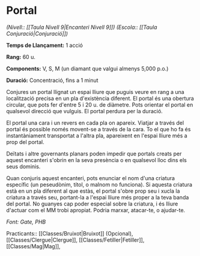 # Portal

*(Nivell:: [[Taula Nivell 9|Encanteri Nivell 9]]) (Escola:: [[Taula Conjuració|Conjuració]])*

**Temps de Llançament:** 1 acció

**Rang:** 60 u.

**Components:** V, S, M (un diamant que valgui almenys 5,000 p.o.)

**Duració:** Concentració, fins a 1 minut

Conjures un portal llignat un espai lliure que puguis veure en rang a una localització precisa en un pla d'existència diferent. El portal és una obertura circular, que pots fer d'entre 5 i 20 u. de diàmetre. Pots orientar el portal en qualsevol direcció que vulguis. El portal perdura per la duració.

El portal una cara i un revers en cada pla on apareix. Viatjar a través del portal és possible només movent-se a través de la cara. To el que ho fa és instantàniament transportat a l'altra pla, apareixent en l'espai lliure més a prop del portal.

Deïtats i altre governants planars poden impedir que portals creats per aquest encanteri s'obrin en la seva presència o en qualsevol lloc dins els seus dominis.

Quan conjuris aquest encanteri, pots enunciar el nom d'una criatura específic (un peseudònim, títol, o malnom no funciona). Si aquesta criatura està en un pla diferent al que estàs, el portal s'obre prop seu i xucla la criatura a través seu, portant-la a l'espai lliure més proper a la teva banda del portal. No guanyes cap poder especial sobre la criatura, i és lliure d'actuar com el MM trobi apropiat. Podria marxar, atacar-te, o ajudar-te.


*Font: Gate, PHB*



Practicants:: [[Classes/Bruixot|Bruixot]] (Opcional), [[Classes/Clergue|Clergue]], [[Classes/Fetiller|Fetiller]], [[Classes/Mag|Mag]],